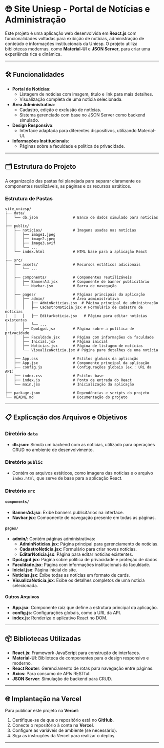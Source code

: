 # 🌐 Site Uniesp - Portal de Notícias e Administração

Este projeto é uma aplicação web desenvolvida em **React.js** com funcionalidades voltadas para exibição de notícias, administração de conteúdo e informações institucionais da Uniesp. O projeto utiliza bibliotecas modernas, como **Material-UI** e **JSON Server**, para criar uma experiência rica e dinâmica.

---

## 🛠️ Funcionalidades
- **Portal de Notícias**:
  - Listagem de notícias com imagem, título e link para mais detalhes.
  - Visualização completa de uma notícia selecionada.
- **Área Administrativa**:
  - Cadastro, edição e exclusão de notícias.
  - Sistema gerenciado com base no JSON Server como backend simulado.
- **Design Responsivo**:
  - Interface adaptada para diferentes dispositivos, utilizando Material-UI.
- **Informações Institucionais**:
  - Páginas sobre a faculdade e política de privacidade.

---

## 🗂️ Estrutura do Projeto

A organização das pastas foi planejada para separar claramente os componentes reutilizáveis, as páginas e os recursos estáticos.

### Estrutura de Pastas
```plaintext
site_uniesp/
├── data/
│   └── db.json                # Banco de dados simulado para notícias
│
├── public/
│   ├── noticias/              # Imagens usadas nas notícias
│   │   ├── image1.jpeg
│   │   ├── image2.jpeg
│   │   ├── image3.avif
│   │   └── ...
│   └── index.html             # HTML base para a aplicação React
│
├── src/
│   ├── assets/                # Recursos estáticos adicionais
│   │   └── ...
│   │
│   ├── components/            # Componentes reutilizáveis
│   │   ├── BannerAd.jsx       # Componente de banner publicitário
│   │   └── Navbar.jsx         # Barra de navegação
│   │
│   ├── pages/                 # Páginas principais da aplicação
│   │   ├── admin/             # Área administrativa
│   │   │   ├── AdminNoticias.jsx  # Página principal de administração
│   │   │   ├── CadastroNoticia.jsx # Formulário de cadastro de notícias
│   │   │   ├── EditarNoticia.jsx   # Página para editar notícias existentes
│   │   │   └── ...
│   │   ├── DpoLgpd.jsx        # Página sobre a política de privacidade
│   │   ├── Faculdade.jsx      # Página com informações da faculdade
│   │   ├── Inicial.jsx        # Página inicial
│   │   ├── Noticias.jsx       # Página de listagem de notícias
│   │   └── VisualizaNoticia.jsx # Página para detalhes de uma notícia
│   │
│   ├── App.css                # Estilos globais da aplicação
│   ├── App.jsx                # Componente principal da aplicação
│   ├── config.js              # Configurações globais (ex.: URL da API)
│   ├── index.css              # Estilos base
│   ├── index.js               # Ponto de entrada do React
│   └── main.jsx               # Inicialização da aplicação
│
├── package.json               # Dependências e scripts do projeto
└── README.md                  # Documentação do projeto
```

---

## 📋 Explicação dos Arquivos e Objetivos

### Diretório `data`
- **db.json**: Simula um backend com as notícias, utilizado para operações CRUD no ambiente de desenvolvimento.

### Diretório `public`
- Contém os arquivos estáticos, como imagens das notícias e o arquivo `index.html`, que serve de base para a aplicação React.

### Diretório `src`
#### **`components/`**
- **BannerAd.jsx**: Exibe banners publicitários na interface.
- **Navbar.jsx**: Componente de navegação presente em todas as páginas.

#### **`pages/`**
- **admin/**: Contém páginas administrativas:
  - **AdminNoticias.jsx**: Página principal para gerenciamento de notícias.
  - **CadastroNoticia.jsx**: Formulário para criar novas notícias.
  - **EditarNoticia.jsx**: Página para editar notícias existentes.
- **DpoLgpd.jsx**: Página sobre política de privacidade e proteção de dados.
- **Faculdade.jsx**: Página com informações institucionais da faculdade.
- **Inicial.jsx**: Página inicial do site.
- **Noticias.jsx**: Exibe todas as notícias em formato de cards.
- **VisualizaNoticia.jsx**: Exibe os detalhes completos de uma notícia selecionada.

#### Outros Arquivos
- **App.jsx**: Componente raiz que define a estrutura principal da aplicação.
- **config.js**: Configurações globais, como a URL da API.
- **index.js**: Renderiza o aplicativo React no DOM.

---

## 📦 Bibliotecas Utilizadas
- **React.js**: Framework JavaScript para construção de interfaces.
- **Material-UI**: Biblioteca de componentes para o design responsivo e moderno.
- **React Router**: Gerenciamento de rotas para navegação entre páginas.
- **Axios**: Para consumo de APIs RESTful.
- **JSON Server**: Simulação de backend para CRUD.

---

## 🌐 Implantação na Vercel
Para publicar este projeto na **Vercel**:
1. Certifique-se de que o repositório está no **GitHub**.
2. Conecte o repositório à conta na **Vercel**.
3. Configure as variáveis de ambiente (se necessário).
4. Siga as instruções da Vercel para realizar o deploy.

---
